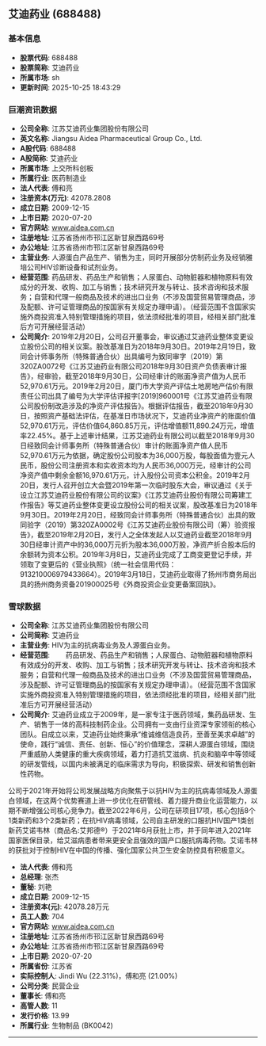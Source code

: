 ## 艾迪药业 (688488)

### 基本信息

- **股票代码**: 688488
- **股票简称**: 艾迪药业
- **所属市场**: sh
- **更新时间**: 2025-10-25 18:43:29

### 巨潮资讯数据

- **公司全称**: 江苏艾迪药业集团股份有限公司
- **英文名称**: Jiangsu Aidea Pharmaceutical Group Co., Ltd.
- **A股代码**: 688488
- **A股简称**: 艾迪药业
- **所属市场**: 上交所科创板
- **所属行业**: 医药制造业
- **法人代表**: 傅和亮
- **注册资本(万元)**: 42078.2808
- **成立日期**: 2009-12-15
- **上市日期**: 2020-07-20
- **官方网站**: www.aidea.com.cn
- **注册地址**: 江苏省扬州市邗江区新甘泉西路69号
- **办公地址**: 江苏省扬州市邗江区新甘泉西路69号
- **主营业务**: 人源蛋白产品生产、销售为主，同时开展部分仿制药业务及经销雅培公司HIV诊断设备和试剂业务。
- **经营范围**: 药品研发、药品生产和销售；人尿蛋白、动物脏器和植物原料有效成分的开发、收购、加工与销售；技术研究开发与转让、技术咨询和技术服务；自营和代理一般商品及技术的进出口业务（不涉及国营贸易管理商品，涉及配额、许可证管理商品的按国家有关规定办理申请）。（经营范围不含国家实施外商投资准入特别管理措施的项目，依法须经批准的项目，经相关部门批准后方可开展经营活动）
- **公司简介**: 2019年2月20日，公司召开董事会，审议通过艾迪药业整体变更设立股份公司的相关议案。股改基准日为2018年9月30日。2019年2月19日，致同会计师事务所（特殊普通合伙）出具编号为致同审字（2019）第320ZA0072号《江苏艾迪药业有限公司2018年9月30日资产负债表审计报告》，经审验，截至2018年9月30日，公司经审计的账面净资产值为人民币52,970.61万元。2019年2月20日，厦门市大学资产评估土地房地产估价有限责任公司出具了编号为大学评估评报字[2019]960001号《江苏艾迪药业有限公司股份制改造涉及的净资产评估报告》。根据评估报告，截至2018年9月30日，按照资产基础法评估，在基准日市场状况下，艾迪药业净资产的账面价值52,970.61万元，评估价值64,860.85万元，评估增值额11,890.24万元，增值率22.45%。基于上述审计结果，江苏艾迪药业有限公司以截至2018年9月30日经致同会计师事务所（特殊普通合伙）审计的账面净资产值人民币52,970.61万元为依据，确定股份公司股本为36,000万股，每股面值为壹元人民币，股份公司注册资本和实收资本均为人民币36,000万元，经审计的公司净资产值中剩余金额16,970.61万元，计入股份公司资本公积金。2019年2月20日，发行人召开创立大会暨2019年第一次临时股东大会，审议通过《关于设立江苏艾迪药业股份有限公司的议案》《江苏艾迪药业股份有限公司筹建工作报告》等艾迪药业整体变更设立股份公司的相关议案，股改基准日为2018年9月30日。2019年2月20日，经致同会计师事务所（特殊普通合伙）出具的致同验字（2019）第320ZA0002号《江苏艾迪药业股份有限公司（筹）验资报告》，截至2019年2月20日，发行人之全体发起人以艾迪药业截至2018年9月30日经审计资产中的36,000万元折为股本36,000万股，净资产折合股本后的余额转为资本公积。2019年3月8日，艾迪药业完成了工商变更登记手续，并领取了变更后的《营业执照》（统一社会信用代码：913210006979433664）。2019年3月18日，艾迪药业取得了扬州市商务局出具的扬州商务资备201900025号《外商投资企业变更备案回执》。

### 雪球数据

- **公司全称**: 江苏艾迪药业集团股份有限公司
- **公司简称**: 艾迪药业
- **主营业务**: HIV为主的抗病毒业务及人源蛋白业务。
- **经营范围**: 　　药品研发、药品生产和销售；人尿蛋白、动物脏器和植物原料有效成分的开发、收购、加工与销售；技术研究开发与转让、技术咨询和技术服务；自营和代理一般商品及技术的进出口业务（不涉及国营贸易管理商品，涉及配额、许可证管理商品的按国家有关规定办理申请）。（经营范围不含国家实施外商投资准入特别管理措施的项目，依法须经批准的项目，经相关部门批准后方可开展经营活动）
- **公司简介**: 艾迪药业成立于2009年，是一家专注于医药领域，集药品研发、生产、销售于一体的高科技制药企业。公司拥有一支由行业资深专家领衔的核心团队。自成立以来，艾迪药业始终秉承“维诚维信造良药，至善至美求卓越”的使命，践行“诚信、责任、创新、恒心”的价值理念，深耕人源蛋白领域，围绕严重威胁人类健康的重大疾病领域，着力打造抗艾滋病、抗炎和脑卒中等领域的研发管线，以国内未被满足的临床需求为导向，积极探索、研发和销售创新性药物。

公司于2021年开始将公司发展战略方向聚焦于以抗HIV为主的抗病毒领域及人源蛋白领域，在这两个优势赛道上进一步优化在研管线、着力提升商业化运营能力，以期不断增强公司核心竞争力。截至2022年6月，公司在研项目17项，核心包括8个1类新药和3个2类新药；在抗HIV病毒领域，公司自主研发的口服抗HIV国产1类创新药艾诺韦林（商品名:艾邦德®）于2021年6月获批上市，并于同年进入2021年国家医保目录，给艾滋病患者带来更安全且强效的国产口服抗病毒药物。艾诺韦林的获批对于控制HIV在中国的传播、强化国家公共卫生安全防控具有积极意义。
- **法人代表**: 傅和亮
- **总经理**: 张杰
- **董秘**: 刘艳
- **成立日期**: 2009-12-15
- **注册资本(元)**: 42078.28万元
- **员工人数**: 704
- **官方网站**: www.aidea.com.cn
- **注册地址**: 江苏省扬州市邗江区新甘泉西路69号
- **办公地址**: 江苏省扬州市邗江区新甘泉西路69号
- **上市日期**: 2020-07-20
- **所属省份**: 江苏省
- **实际控制人**: Jindi Wu (22.31%)，傅和亮 (21.00%)
- **公司分类**: 民营企业
- **董事长**: 傅和亮
- **高管人数**: 11
- **发行价格**: 13.99
- **所属行业**: 生物制品 (BK0042)

---